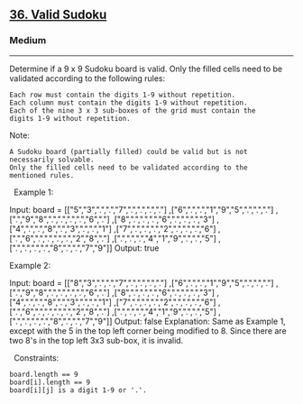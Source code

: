 <h2><a href="https://leetcode.com/problems/valid-sudoku/">36. Valid Sudoku</a></h2><h3>Medium</h3><hr>Determine if a 9 x 9 Sudoku board is valid. Only the filled cells need to be validated according to the following rules:


	Each row must contain the digits 1-9 without repetition.
	Each column must contain the digits 1-9 without repetition.
	Each of the nine 3 x 3 sub-boxes of the grid must contain the digits 1-9 without repetition.


Note:


	A Sudoku board (partially filled) could be valid but is not necessarily solvable.
	Only the filled cells need to be validated according to the mentioned rules.


 
Example 1:

Input: board = 
[["5","3",".",".","7",".",".",".","."]
,["6",".",".","1","9","5",".",".","."]
,[".","9","8",".",".",".",".","6","."]
,["8",".",".",".","6",".",".",".","3"]
,["4",".",".","8",".","3",".",".","1"]
,["7",".",".",".","2",".",".",".","6"]
,[".","6",".",".",".",".","2","8","."]
,[".",".",".","4","1","9",".",".","5"]
,[".",".",".",".","8",".",".","7","9"]]
Output: true


Example 2:

Input: board = 
[["8","3",".",".","7",".",".",".","."]
,["6",".",".","1","9","5",".",".","."]
,[".","9","8",".",".",".",".","6","."]
,["8",".",".",".","6",".",".",".","3"]
,["4",".",".","8",".","3",".",".","1"]
,["7",".",".",".","2",".",".",".","6"]
,[".","6",".",".",".",".","2","8","."]
,[".",".",".","4","1","9",".",".","5"]
,[".",".",".",".","8",".",".","7","9"]]
Output: false
Explanation: Same as Example 1, except with the 5 in the top left corner being modified to 8. Since there are two 8's in the top left 3x3 sub-box, it is invalid.


 
Constraints:


	board.length == 9
	board[i].length == 9
	board[i][j] is a digit 1-9 or '.'.

